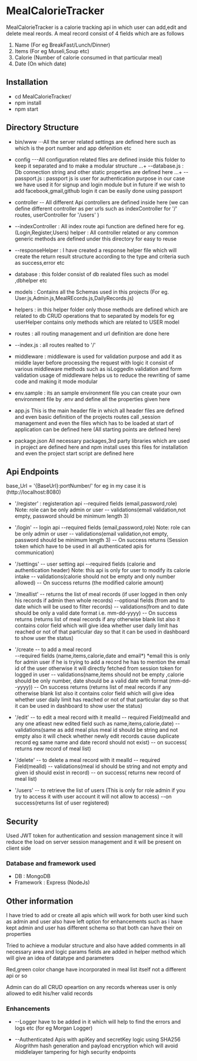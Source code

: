 # MealCalorieTracker

MealCalorieTracker is a calorie tracking api in which user can add,edit and delete meal reords.
A meal record consist of 4 fields which are as follows 
1. Name (For eg BreakFast/Lunch/Dinner)
2. Items (For eg Museli,Soup etc)
3. Calorie (Number of calorie consumed in that particular meal)
4. Date (On which date)

## Installation
+ cd MealCalorieTracker/
+ npm install
+ npm start 

## Directory Structure
+ bin/www 
⋅⋅⋅All the server related settings are defined here such as which is the port number and app defenition etc

+ config  ---All configuration related files are defined inside this folder to keep it separated and to make a modular structure
 ...+ --database.js : Db connection string and other static properties are defined here 
 ...+ -- passport.js : passport js is user for authentication purpose in our case we have used it for signup and login module but in future if we wish to add facebook,gmail,github login it can be easily done using passport 

+ controller -- All different Api controllers are defined inside here (we can define different controller as per urls such as indexController for '/' routes, userController for '/users' )
 + --indexController : All index route api function are defined here for eg.(Login,Register,Users)
 helper  : All controller related or any common generic methods are defined under this directory for easy to reuse
 + --responseHelper : I have created a response helper file which will create the return result structure according to the type and criteria such as success,error etc

+ database : this folder consist of db realated files such as model ,dbhelper etc
 + models : Contains all the Schemas used in this projects (For eg. User.js,Admin.js,MealREcords.js,DailyRecords.js)
 + helpers : in this helper folder only those methods are defined which are related to db CRUD operations that to separated by models for eg userHelper contains only methods which are related to USER model

+ routes : all routing management and url definition are done here
 + --index.js : all routes realted to '/'
 + middleware : middleware is used for validation purpose and add it as middle layer before processing the request with logic 
  it consist of various middleware methods such as isLoggedIn validation and form validation usage of middleware helps us to reduce the rewriting of same code and making it mode modular 

+ env.sample : its an sample environment file you can create your own environment file by .env and define all the properties given here 

+ app.js 
This is the main header file in which all header files are defined and even basic definition of the projects routes call ,session management and even the files which has to be loaded at start of application can be defined here (All starting points are defined here)

+ package.json 
All necessary packages,3rd party libraries which are used in project are defined here and npm install uses this files for installation and even the project start script are defined here 

## Api Endpoints 
base_Url = '{BaseUrl}:portNumber/' for eg in my case it is (http://localhost:8080)
 + '/register' : registeration api 
	       --required fields (email,password,role) Note: role can be only admin or user
               -- validations(email validation,not empty, password should be minimum length 3)
 + '/login'     -- login api 
	       --required fields (email,password,role) Note: role can be only admin or user
               -- validations(email validation,not empty, password should be minimum length 3)
	       -- On success returns (Session token which have to be used in all authenticated apis for communication)
+ '/settings'  -- user setting  api 
	       --required fields (calorie and authentication header) Note: this api is only for user to modify its calorie intake
               -- validations(calorie should not be empty and only number allowed)
	       -- On success returns (the modified calorie amount)
+ '/meallist'  -- returns the list of meal records (if  user logged in  then only his records if admin then whole records)
	       --optional fields (from and to date which will be used to filter records)
	       -- validations(from and to date should be only a valid date format i.e. mm-dd-yyyy)
	       -- On success returns (returns list of meal records if any otherwise blank list also it contains color field which will give idea whether user daily limit has reached or not of that particular day so that it can be used in dashboard to show user the status)

+ '/create    -- to add  a meal record	
	       --required fields (name,items,calorie,date and email*) *email this is only for admin user if he is trying to add a record he has to mention the email id of the user otherwise it will directly fetched from session token for logged in user
	       -- validations(name,items should not be empty ,calorie should be only number, date should be a valid date with format (mm-dd--yyyy))
	       -- On success returns (returns list of meal records if any otherwise blank list also it contains color field which will give idea whether user daily limit has reached or not of that particular day so that it can be used in dashboard to show user the status)

+ '/edit'   -- to edit a meal record with it mealId 
	    -- required Field(mealId and any one atleast new edited field such as name,items,calorie,date)
            -- validations(same as add meal plus meal id should be string and not empty also it will check whether newly edit records cause duplicate record eg same name and date record should not exist)
	    -- on success( returns new record of meal list)

+ '/delete'  -- to delete a meal record with it mealId
	    -- required Field(mealId)
            -- validations(meal id should be string and not empty  and given id should exist in record)
	    -- on success( returns new record of meal list)
+ '/users'  -- to retrieve the list of users (This is only for role admin if you try to access it with user account it will not allow to access)
	    --on success(returns list of user registered)


## Security
Used JWT token for authentication and session management since it will reduce the load on server session management and it will be present on client side

### Database and framework used
+ DB : MongoDB
+ Framework : Express (NodeJs)

## Other information
I have tried to add or create all apis which will work for both user kind such as admin and user
also have left option for enhancements such as i have kept admin and user has different schema so that both can have their on properties 

Tried to achieve a modular structure and also have added comments in all necessary area and logic 
params fields are added in helper method which will give an idea of datatype and parameters

Red,green color change have incorporated in meal list itself not a different api or so 

Admin can do all CRUD opeartion on any records whereas user is only allowed to edit his/her valid records


### Enhancements
+ --Logger have to be added in it which will help to find the errors and logs etc (for eg Morgan Logger)

+ --Authenticated Apis with apiKey and secretKey logic  using SHA256 Alogrithm hash generation and payload encryption which will avoid middlelayer tampering for high security endpoints 
